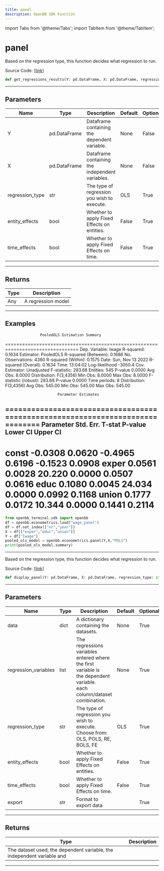 ```yaml
---
title: panel
description: OpenBB SDK Function
---
```


import Tabs from '@theme/Tabs';
import TabItem from '@theme/TabItem';

# panel

<Tabs>
<TabItem value="model" label="Model" default>

Based on the regression type, this function decides what regression to run.

Source Code: [[link](https://github.com/OpenBB-finance/OpenBBTerminal/tree/main/openbb_terminal/econometrics/regression_model.py#L34)]

```python
def get_regressions_results(Y: pd.DataFrame, X: pd.DataFrame, regression_type: str = "OLS", entity_effects: bool = False, time_effects: bool = False) -> None
```
---
## Parameters

| Name | Type | Description | Default | Optional |
| ---- | ---- | ----------- | ------- | -------- |
| Y | pd.DataFrame | Dataframe containing the dependent variable. | None | False |
| X | pd.DataFrame | Dataframe containing the independent variables. | None | False |
| regression_type | str | The type of regression you wish to execute. | OLS | True |
| entity_effects | bool | Whether to apply Fixed Effects on entities. | False | True |
| time_effects | bool | Whether to apply Fixed Effects on time. | False | True |

---
## Returns

| Type | Description |
| ---- | ----------- |
| Any | A regression model |

---
## Examples

                    PooledOLS Estimation Summary
================================================================================
Dep. Variable:                  lwage   R-squared:                        0.1634
Estimator:                  PooledOLS   R-squared (Between):              0.1686
No. Observations:                4360   R-squared (Within):               0.1575
Date:                Sun, Nov 13 2022   R-squared (Overall):              0.1634
Time:                        13:04:02   Log-likelihood                   -3050.4
Cov. Estimator:            Unadjusted
                                        F-statistic:                      283.68
Entities:                         545   P-value                           0.0000
Avg Obs:                       8.0000   Distribution:                  F(3,4356)
Min Obs:                       8.0000
Max Obs:                       8.0000   F-statistic (robust):             283.68
                                        P-value                           0.0000
Time periods:                       8   Distribution:                  F(3,4356)
Avg Obs:                       545.00
Min Obs:                       545.00
Max Obs:                       545.00

                            Parameter Estimates
==============================================================================
            Parameter  Std. Err.     T-stat    P-value    Lower CI    Upper CI
------------------------------------------------------------------------------
const         -0.0308     0.0620    -0.4965     0.6196     -0.1523      0.0908
exper          0.0561     0.0028     20.220     0.0000      0.0507      0.0616
educ           0.1080     0.0045     24.034     0.0000      0.0992      0.1168
union          0.1777     0.0172     10.344     0.0000      0.1441      0.2114
==============================================================================
```python
from openbb_terminal.sdk import openbb
df = openbb.econometrics.load("wage_panel")
df = df.set_index(["nr","year"])
X = df[["exper","educ","union"]]
Y = df["lwage"]
pooled_ols_model = openbb.econometrics.panel(Y,X,"POLS")
print(pooled_ols_model.summary)
```

---


</TabItem>
<TabItem value="view" label="View">

Based on the regression type, this function decides what regression to run.

Source Code: [[link](https://github.com/OpenBB-finance/OpenBBTerminal/tree/main/openbb_terminal/econometrics/regression_view.py#L23)]

```python
def display_panel(Y: pd.DataFrame, X: pd.DataFrame, regression_type: str = "OLS", entity_effects: bool = False, time_effects: bool = False, export: str = "") -> None
```
---
## Parameters

| Name | Type | Description | Default | Optional |
| ---- | ---- | ----------- | ------- | -------- |
| data | dict | A dictionary containing the datasets. | None | True |
| regression_variables | list | The regressions variables entered where the first variable is<br/>the dependent variable.<br/>each column/dataset combination. | None | True |
| regression_type | str | The type of regression you wish to execute. Choose from:<br/>OLS, POLS, RE, BOLS, FE | OLS | True |
| entity_effects | bool | Whether to apply Fixed Effects on entities. | False | True |
| time_effects | bool | Whether to apply Fixed Effects on time. | False | True |
| export | str | Format to export data |  | True |

---
## Returns

| Type | Description |
| ---- | ----------- |
| The dataset used, the dependent variable, the independent variable and |  |

---


</TabItem>
</Tabs>